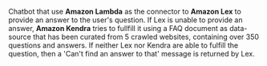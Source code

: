 Chatbot that use **Amazon Lambda** as the connector to **Amazon Lex** to provide an answer to the user's question. If Lex is unable to provide an answer, **Amazon Kendra**  tries to fullfill it using a FAQ document as data-source that has been curated from 5 crawled websites, containing over 350 questions and answers. If neither Lex nor Kendra are able to fulfill the question, then a 'Can't find an answer to that' message is returned by Lex.
